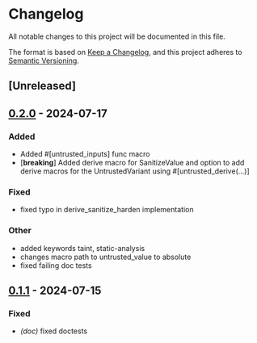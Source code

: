 # Changelog
All notable changes to this project will be documented in this file.

The format is based on [Keep a Changelog](https://keepachangelog.com/en/1.0.0/),
and this project adheres to [Semantic Versioning](https://semver.org/spec/v2.0.0.html).

## [Unreleased]

## [0.2.0](https://github.com/0xCCF4/UntrustedValue/compare/untrusted_value_derive-v0.1.1...untrusted_value_derive-v0.2.0) - 2024-07-17

### Added
- Added #[untrusted_inputs] func macro
- [**breaking**] Added derive macro for SanitizeValue and option to add derive macros for the UntrustedVariant using #[untrusted_derive(...)]

### Fixed
- fixed typo in derive_sanitize_harden implementation

### Other
- added keywords taint, static-analysis
- changes macro path to untrusted_value to absolute
- fixed failing doc tests

## [0.1.1](https://github.com/0xCCF4/UntrustedValue/compare/untrusted_value_derive-v0.1.0...untrusted_value_derive-v0.1.1) - 2024-07-15

### Fixed
- *(doc)* fixed doctests
